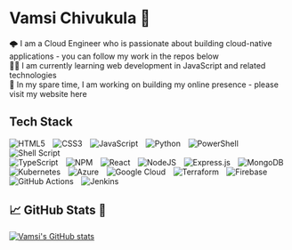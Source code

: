 <h1>Vamsi Chivukula 🪷</h1>

<div>
    🌩️ I am a Cloud Engineer who is passionate about building cloud-native applications - you can follow my work in the repos below<br/>
    🙇‍♂️ I am currently learning web development in JavaScript and related technologies<br/>
    🎯 In my spare time, I am working on building my online presence - please visit my <a>website here</a><br />
</div>

<div id="languages">
    <h2>Tech Stack</h2>
    <img src="https://img.shields.io/badge/html5-%23E34F26.svg?style=for-the-badge&amp;logo=html5&amp;logoColor=white" style="padding-right: 10px" alt="HTML5">
    <img src="https://img.shields.io/badge/css3-%231572B6.svg?style=for-the-badge&amp;logo=css3&amp;logoColor=white" style="padding-right: 10px" style="padding-right: 10px" alt="CSS3">
    <img src="https://img.shields.io/badge/javascript-%23323330.svg?style=for-the-badge&amp;logo=javascript&amp;logoColor=%23F7DF1E" style="padding-right: 10px"alt="JavaScript">
    <img src="https://img.shields.io/badge/python-3670A0?style=for-the-badge&amp;logo=python&amp;logoColor=ffdd54" style="padding-right: 10px" alt="Python">
    <img src="https://img.shields.io/badge/PowerShell-%235391FE.svg?style=for-the-badge&amp;logo=powershell&amp;logoColor=white" style="padding-right: 10px" alt="PowerShell">
    <img src="https://img.shields.io/badge/shell_script-%23121011.svg?style=for-the-badge&amp;logo=gnu-bash&amp;logoColor=white" style="padding-right: 10px" alt="Shell Script">
</div>
<div id="frameworks">
    <img src="https://img.shields.io/badge/typescript-%23007ACC.svg?style=for-the-badge&amp;logo=typescript&amp;logoColor=white" style="padding-right: 10px" alt="TypeScript">
    <img src="https://img.shields.io/badge/NPM-%23CB3837.svg?style=for-the-badge&amp;logo=npm&amp;logoColor=white" style="padding-right: 10px" alt="NPM">
    <img src="https://img.shields.io/badge/react-%2320232a.svg?style=for-the-badge&amp;logo=react&amp;logoColor=%2361DAFB" style="padding-right: 10px" alt="React">
    <img src="https://img.shields.io/badge/node.js-6DA55F?style=for-the-badge&amp;logo=node.js&amp;logoColor=white" style="padding-right: 10px" alt="NodeJS">
    <img src="https://img.shields.io/badge/express.js-%23404d59.svg?style=for-the-badge&amp;logo=express&amp;logoColor=%2361DAFB" style="padding-right: 10px" alt="Express.js">
    <img src="https://img.shields.io/badge/MongoDB-%234ea94b.svg?style=for-the-badge&amp;logo=mongodb&amp;logoColor=white" style="padding-right: 10px" alt="MongoDB">
</div>
<div id="infra">
    <img src="https://img.shields.io/badge/kubernetes-%23326ce5.svg?style=for-the-badge&amp;logo=kubernetes&amp;logoColor=white" style="padding-right: 10px" alt="Kubernetes">
    <img src="https://img.shields.io/badge/azure-%230072C6.svg?style=for-the-badge&amp;logo=microsoftazure&amp;logoColor=white" style="padding-right: 10px" alt="Azure">
    <img src="https://img.shields.io/badge/GoogleCloud-%234285F4.svg?style=for-the-badge&amp;logo=google-cloud&amp;logoColor=white" style="padding-right: 10px" alt="Google Cloud">
    <img src="https://img.shields.io/badge/terraform-%235835CC.svg?style=for-the-badge&amp;logo=terraform&amp;logoColor=white" style="padding-right: 10px" alt="Terraform">
    <img src="https://img.shields.io/badge/firebase-%23039BE5.svg?style=for-the-badge&amp;logo=firebase" style="padding-right: 10px" alt="Firebase">
    <img src="https://img.shields.io/badge/github%20actions-%232671E5.svg?style=for-the-badge&amp;logo=githubactions&amp;logoColor=white" style="padding-right: 10px" alt="GitHub Actions">
    <img src="https://img.shields.io/badge/jenkins-%232C5263.svg?style=for-the-badge&amp;logo=jenkins&amp;logoColor=white" style="padding-right: 10px" alt="Jenkins">
</div>

<!-- <div>
    <h2>Dev Stack<h2>
    <img align="left" alt="HTML5" width="30px" style="padding-right:10px;" src="https://cdn.jsdelivr.net/gh/devicons/devicon/icons/html5/html5-original.svg"/>
    <img align="left" alt="CSS" width="30px" style="padding-right:10px;" src="https://cdn.jsdelivr.net/gh/devicons/devicon/icons/css3/css3-original.svg"/>
    <img align="left" alt="JavaScript" width="30px" style="padding-right:10px;" src="https://cdn.jsdelivr.net/gh/devicons/devicon/icons/javascript/javascript-original.svg"/>
    <img align="left" alt="Python" width="30px" style="padding-right:10px;" src="https://cdn.jsdelivr.net/gh/devicons/devicon/icons/python/python-original.svg"/>
    <img align="left" alt="NPM" width="30px" style="padding-right:10px;" src="https://cdn.jsdelivr.net/gh/devicons/devicon/icons/npm/npm-original-wordmark.svg"/>
    <img align="left" alt="Git" width="30px" style="padding-right:10px;" src="https://cdn.jsdelivr.net/gh/devicons/devicon/icons/git/git-original.svg"/>
    <img align="left" alt="GitHub" width="30px" style="padding-right:10px;" src="https://cdn.jsdelivr.net/gh/devicons/devicon/icons/github/github-original.svg"/>
    <img align="left" alt="Azure DevOps" width="30px" style="padding-right:10px;" src="https://cdn.jsdelivr.net/gh/devicons/devicon/icons/azuredevops/azuredevops-original.svg"/>
    <img align="left" alt="GitHub Actions" width="30px" style="padding-right:10px;" src="https://cdn.jsdelivr.net/gh/devicons/devicon/icons/githubactions/githubactions-original.svg"/><br />
</div>

<div>
    <h2>Infra Stack</h2>
    <img align="left" alt="Kubernetes" width="30px" style="padding-right:10px;" src="https://cdn.jsdelivr.net/gh/devicons/devicon/icons/kubernetes/kubernetes-original.svg"/>
    <img align="left" alt="Terraform" width="30px" style="padding-right:10px;" src="https://cdn.jsdelivr.net/gh/devicons/devicon/icons/terraform/terraform-original.svg"/>
    <img align="left" alt="Azure" width="30px" style="padding-right:10px;" src="https://cdn.jsdelivr.net/gh/devicons/devicon/icons/azure/azure-original.svg"/>
    <img align="left" alt="Google Cloud" width="30px" style="padding-right:10px;" src="https://cdn.jsdelivr.net/gh/devicons/devicon/icons/googlecloud/googlecloud-original.svg"/>
    <img align="left" alt="Firebase" width="30px" style="padding-right:10px;" src="https://cdn.jsdelivr.net/gh/devicons/devicon/icons/firebase/firebase-original.svg"/><br />
</div> -->

<div>
    <h2>📈 GitHub Stats 💪</h2>
    <a href="https://github.com/vamsichivukula">
        <img src="https://github-readme-stats.vercel.app/api?username=vamsichivukula&hide=stars&show_icons=true&theme=tokyonight&bg_color=00000000" alt="Vamsi&#39;s GitHub stats">
    </a>
</div>
